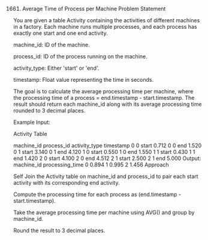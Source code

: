1661. Average Time of Process per Machine
Problem Statement

You are given a table Activity containing the activities of different machines in a factory. Each machine runs multiple processes, and each process has exactly one start and one end activity.

machine_id: ID of the machine.

process_id: ID of the process running on the machine.

activity_type: Either 'start' or 'end'.

timestamp: Float value representing the time in seconds.

The goal is to calculate the average processing time per machine, where the processing time of a process = end.timestamp - start.timestamp. The result should return each machine_id along with its average processing time rounded to 3 decimal places.

Example
Input:

Activity Table

machine_id	process_id	activity_type	timestamp
0	0	start	0.712
0	0	end	1.520
0	1	start	3.140
0	1	end	4.120
1	0	start	0.550
1	0	end	1.550
1	1	start	0.430
1	1	end	1.420
2	0	start	4.100
2	0	end	4.512
2	1	start	2.500
2	1	end	5.000
Output:
machine_id	processing_time
0	0.894
1	0.995
2	1.456
Approach

Self Join the Activity table on machine_id and process_id to pair each start activity with its corresponding end activity.

Compute the processing time for each process as (end.timestamp - start.timestamp).

Take the average processing time per machine using AVG() and group by machine_id.

Round the result to 3 decimal places.
